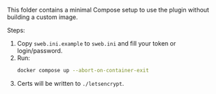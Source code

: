 This folder contains a minimal Compose setup to use the plugin without building a custom image.

Steps:
1) Copy `sweb.ini.example` to `sweb.ini` and fill your token or login/password.
2) Run:
   ```bash
   docker compose up --abort-on-container-exit
   ```
3) Certs will be written to `./letsencrypt`.
